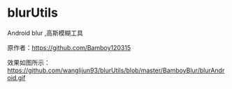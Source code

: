# blurUtils
Android blur ,高斯模糊工具

原作者：https://github.com/Bamboy120315

效果如图所示：
https://github.com/wanglijun93/blurUtils/blob/master/BamboyBlur/blurAndroid.gif